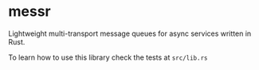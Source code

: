 # messr
Lightweight multi-transport message queues for async services written in Rust.

To learn how to use this library check the tests at `src/lib.rs`
